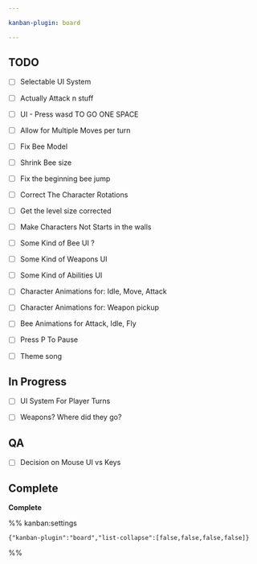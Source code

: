 ```yaml
---

kanban-plugin: board

---
```


## TODO

- [ ] Selectable UI System
- [ ] Actually Attack n stuff
- [ ] UI - Press wasd TO GO ONE SPACE
- [ ] Allow for Multiple Moves per turn
- [ ] Fix Bee Model
- [ ] Shrink Bee size
- [ ] Fix the beginning bee jump
- [ ] Correct The Character Rotations
- [ ] Get the level size corrected
- [ ] Make Characters Not Starts in the walls
- [ ] Some Kind of Bee UI ?
- [ ] Some Kind of Weapons UI
- [ ] Some Kind of Abilities UI
- [ ] Character Animations for: Idle, Move, Attack
- [ ] Character Animations for: Weapon pickup
- [ ] Bee Animations for Attack, Idle, Fly
- [ ] Press P To Pause
- [ ] Theme song


## In Progress

- [ ] UI System For Player Turns
- [ ] Weapons? Where did they go?


## QA

- [ ] Decision on Mouse UI vs Keys


## Complete

**Complete**




%% kanban:settings
```
{"kanban-plugin":"board","list-collapse":[false,false,false,false]}
```
%%